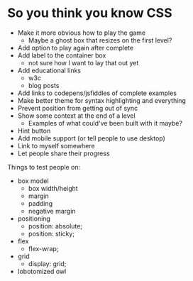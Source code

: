 # So you think you know CSS

- Make it more obvious how to play the game
  - Maybe a ghost box that resizes on the first level?
- Add option to play again after complete
- Add label to the container box
  - not sure how I want to lay that out yet
- Add educational links
  - w3c
  - blog posts
- Add links to codepens/jsfiddles of complete examples
- Make better theme for syntax highlighting and everything
- Prevent position from getting out of sync
- Show some context at the end of a level
  - Examples of what could've been built with it maybe?
- Hint button
- Add mobile support (or tell people to use desktop)
- Link to myself somewhere
- Let people share their progress

Things to test people on:

- box model
  - box width/height
  - margin
  - padding
  - negative margin
- positioning
  - position: absolute;
  - position: sticky;
- flex
  - flex-wrap;
- grid
  - display: grid;
- lobotomized owl
